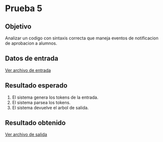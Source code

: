 # Prueba 5

## Objetivo

Analizar un codigo con sintaxis correcta que maneja eventos de notificacion de aprobacion a alumnos.

## Datos de entrada

[Ver archivo de entrada](./input.txt)

## Resultado esperado

1. El sistema genera los tokens de la entrada.
2. El sistema parsea los tokens.
3. El sistema devuelve el arbol de salida.

## Resultado obtenido

[Ver archivo de salida](./output.txt)
